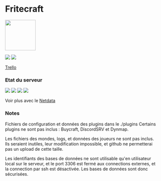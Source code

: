# Fritecraft

<img src="https://www.fritecraft.fr/server-icon.png" style="width: 100px;"/>




![](https://img.shields.io/github/forks/Ventouz/Fritecraft.svg) ![](https://img.shields.io/github/issues/Ventouz/fritecraft/Fritecraft.svg)

[Trello](https://trello.com/b/4vcwIkpY/fritecraft)

### Etat du serveur

<img src="http://149.91.83.56:19999/api/v1/badge.svg?chart=system.cpu&alarm=10min_cpu_usage&refresh=auto&label=CPU"></img>  <img src="http://149.91.83.56:19999/api/v1/badge.svg?chart=system.ram&alarm=ram_in_use&refresh=auto&label=RAM"></img>  <img src="http://149.91.83.56:19999/api/v1/badge.svg?chart=disk_space._&alarm=disk_space_usage&refresh=auto&label=SSD"> <img src="http://149.91.83.56:19999/api/v1/badge.svg?chart=system.uptime&refresh=auto&label=Debian">

Voir plus avec le [Netdata](http://149.91.83.56:19999/)


### Notes

Fichiers de configuration et données des plugins dans le ./plugins
Certains plugins ne sont pas inclus : Buycraft, DiscordSRV et Dynmap.

Les fichiers des mondes, logs, et données des joueurs ne sont pas inclus. Ils seraient inutiles, leur modification impossible, et github ne permetterai pas un upload de cette taille.

Les identifiants des bases de données ne sont utilisable qu'en utilisateur local sur le serveur, et le port 3306 est fermé aux connections externes, et la connection par ssh est désactivée. Les bases de données sont donc sécurisées.

